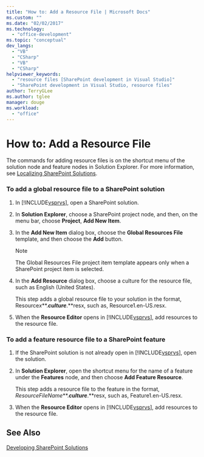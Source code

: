 ```yaml
---
title: "How to: Add a Resource File | Microsoft Docs"
ms.custom: ""
ms.date: "02/02/2017"
ms.technology: 
  - "office-development"
ms.topic: "conceptual"
dev_langs: 
  - "VB"
  - "CSharp"
  - "VB"
  - "CSharp"
helpviewer_keywords: 
  - "resource files [SharePoint development in Visual Studio]"
  - "SharePoint development in Visual Studio, resource files"
author: TerryGLee
ms.author: tglee
manager: douge
ms.workload: 
  - "office"
---
```

# How to: Add a Resource File
  The commands for adding resource files is on the shortcut menu of the solution node and feature nodes in Solution Explorer. For more information, see [Localizing SharePoint Solutions](../sharepoint/localizing-sharepoint-solutions.md).  
  
### To add a global resource file to a SharePoint solution  
  
1.  In [!INCLUDE[vsprvs](../sharepoint/includes/vsprvs-md.md)], open a SharePoint solution.  
  
2.  In **Solution Explorer**, choose a SharePoint project node, and then, on the menu bar, choose **Project**, **Add New Item**.  
  
3.  In the **Add New Item** dialog box, choose the **Global Resources File** template, and then choose the **Add** button.  
  
    > [!NOTE]  
    >  The Global Resources File project item template appears only when a SharePoint project item is selected.  
  
4.  In the **Add Resource** dialog box, choose a culture for the resource file, such as English (United States).  
  
     This step adds a global resource file to your solution in the format, Resource*x***.***culture***.**resx, such as, Resource1.en-US.resx.  
  
5.  When the **Resource Editor** opens in [!INCLUDE[vsprvs](../sharepoint/includes/vsprvs-md.md)], add resources to the resource file.  
  
### To add a feature resource file to a SharePoint feature  
  
1.  If the SharePoint solution is not already open in [!INCLUDE[vsprvs](../sharepoint/includes/vsprvs-md.md)], open the solution.  
  
2.  In **Solution Explorer**, open the shortcut menu for the name of a feature under the **Features** node, and then choose **Add Feature Resource**.  
  
     This step adds a resource file to the feature in the format, *ResourceFileName***.***culture***.**resx, such as, Feature1.en-US.resx.  
  
3.  When the **Resource Editor** opens in [!INCLUDE[vsprvs](../sharepoint/includes/vsprvs-md.md)], add resources to the resource file.  
  
## See Also  
 [Developing SharePoint Solutions](../sharepoint/developing-sharepoint-solutions.md)  
  
  